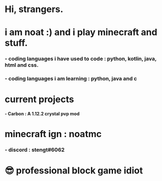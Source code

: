 # Hi, strangers.

# i am noat :) and i play minecraft and stuff.

### - coding languages i have used to code : python, kotlin, java, html and css.

### - coding languages i am learning : python, java and c

# current projects
#### - Carbon : A 1.12.2 crystal pvp mod
# minecraft ign : noatmc
### - discord : stengt#6062

# 😎 professional block game idiot

